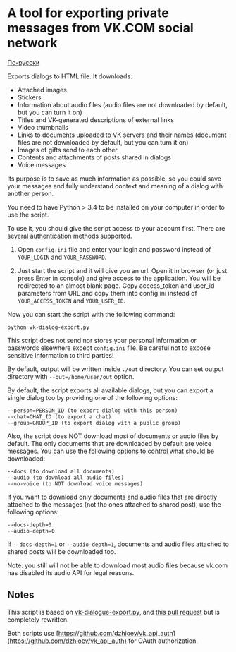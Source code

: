 # A tool for exporting private messages from VK.COM social network

[По-русски](https://github.com/zenwarr/vk-dialogue-export/blob/master/README-ru.md)

Exports dialogs to HTML file.
It downloads:
- Attached images
- Stickers
- Information about audio files (audio files are not downloaded by default, but you can turn it on)
- Titles and VK-generated descriptions of external links
- Video thumbnails
- Links to documents uploaded to VK servers and their names (document files are not downloaded by default, but you can turn it on)
- Images of gifts send to each other
- Contents and attachments of posts shared in dialogs
- Voice messages

Its purpose is to save as much information as possible, so you could save your messages and fully understand context and meaning of a dialog with another person.

You need to have Python > 3.4 to be installed on your computer in order to use the script.

To use it, you should give the script access to your account first.
There are several authentication methods supported.

1. Open `config.ini` file and enter your login and password instead of `YOUR_LOGIN` and `YOUR_PASSWORD`.

2. Just start the script and it will give you an url.
Open it in browser (or just press Enter in console) and give access to the application.
You will be redirected to an almost blank page.
Copy access_token and user_id parameters from URL and copy them into config.ini instead of `YOUR_ACCESS_TOKEN` and `YOUR_USER_ID`.

Now you can start the script with the following command:

```
python vk-dialog-export.py
```

This script does not send nor stores your personal information or passwords elsewhere except `config.ini` file.
Be careful not to expose sensitive information to third parties!

By default, output will be written inside `./out` directory.
You can set output directory with `--out=/home/user/out` option.

By default, the script exports all available dialogs, but you can export a single dialog too by providing one of the following options:

```
--person=PERSON_ID (to export dialog with this person)
--chat=CHAT_ID (to export a chat)
--group=GROUP_ID (to export dialog with a public group)
```

Also, the script does NOT download most of documents or audio files by default.
The only documents that are downloaded by default are voice messages.
You can use the following options to control what should be downloaded:

```
--docs (to download all documents)
--audio (to download all audio files)
--no-voice (to NOT download voice messages)
```

If you want to download only documents and audio files that are directly attached to the messages (not the ones attached to shared post), use the following options:

```
--docs-depth=0
--audio-depth=0
```

If `--docs-depth=1` or `--audio-depth=1`, documents and audio files attached to shared posts will be downloaded too.

Note: you still will not be able to download most audio files because vk.com has disabled its audio API for legal reasons.

## Notes

This script is based on [vk-dialogue-export.py](https://github.com/coldmind/vk-dialogue-export.py), and [this pull request](https://github.com/coldmind/vk-dialogue-export.py/pull/7) but is completely rewritten.

Both scripts use [https://github.com/dzhioev/vk_api_auth](https://github.com/dzhioev/vk_api_auth) for OAuth authorization.
